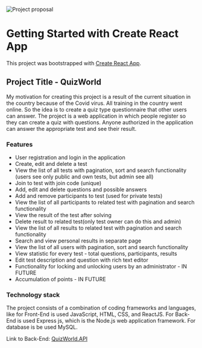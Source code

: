 ![Project proposal](https://i.ibb.co/NmjSDDX/proposal.png)
# Getting Started with Create React App

This project was bootstrapped with [Create React App](https://github.com/facebook/create-react-app).

## Project Title - QuizWorld

My motivation for creating this project is a result of the current situation in the country because of the Covid virus. All training in the country went online. So the idea is to create a quiz type questionnaire that other users can answer.
The project is a web application in which people register so they can create a quiz with questions. Anyone authorized in the application can answer the appropriate test and see their result.

### Features

*	User registration and login in the application
* Create, edit and delete a test
*	View the list of all tests with pagination, sort and search functionality (users see only public and own tests, but admin see all)
* Join to test with join code (unique)
*	Add, edit and delete questions and possible answers
*	Add and remove participants to test (used for private tests)
*	View the list of all participants to related test with pagination and search functionality
*	View the result of the test after solving
*	Delete result to related test(only test owner can do this and admin)
*	View the list of all results to related test with pagination and search functionality
*	Search and view personal results in separate page
*	View the list of all users with pagination, sort and search functionality
*	View statistic for every test - total questions, participants, results
*	Edit test description and question with rich text editor
*	Functionality for locking and unlocking users by an administrator - IN FUTURE
*	Accumulation of points - IN FUTURE


### Technology stack

The project consists of a combination of coding frameworks and languages, like for Front-End is used JavaScript, HTML, CSS, and ReactJS. For Back-End is used Express js, which is the Node.js web application framework. For database is be used MySQL.

Link to Back-End: [QuizWorld.API](https://github.com/djemo75/QuizWorld.API "QuizWorld.API")



